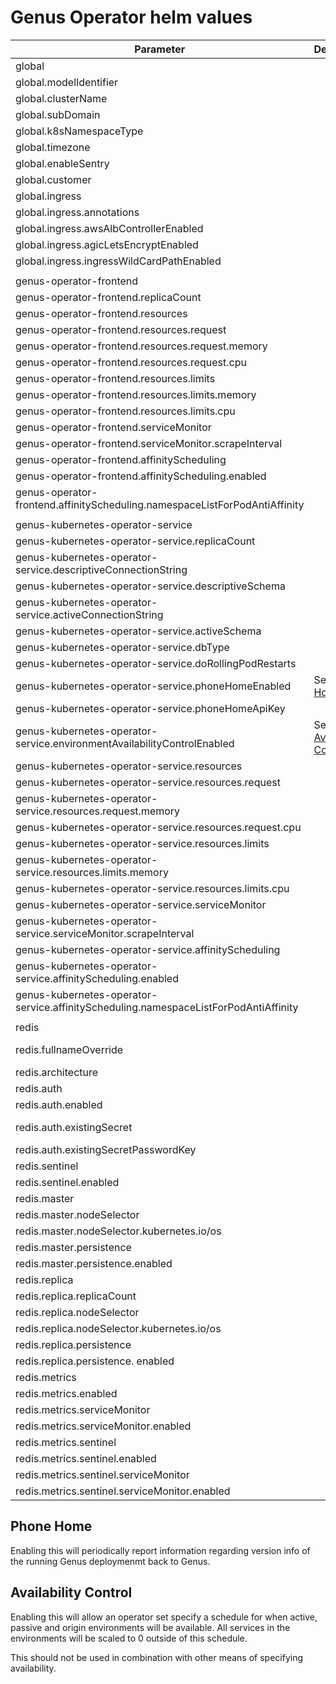 # Genus Operator helm values

| Parameter                                                                            | Description | Default | 
|--                                                                                    |--|--|
| global                                                                               | | |
| global.modelIdentifier                                                               | | "" |
| global.clusterName                                                                   | | "" |
| global.subDomain                                                                     | | "" |
| global.k8sNamespaceType                                                              | | "operator" |
| global.timezone                                                                      | | "" |
| global.enableSentry                                                                  | | "true" |
| global.customer                                                                      | | "" |
| global.ingress                                                                       | | |
| global.ingress.annotations                                                           | | {} |
| global.ingress.awsAlbControllerEnabled                                               | | false |
| global.ingress.agicLetsEncryptEnabled                                                | | false |
| global.ingress.ingressWildCardPathEnabled                                            | | false |
|                                                                                      | | |
| genus-operator-frontend                                                              | | |
| genus-operator-frontend.replicaCount                                                 | | 1 |
| genus-operator-frontend.resources                                                    | | |
| genus-operator-frontend.resources.request                                            | | |
| genus-operator-frontend.resources.request.memory                                     | | 50Mi |
| genus-operator-frontend.resources.request.cpu                                        | | 10m |
| genus-operator-frontend.resources.limits                                             | | |
| genus-operator-frontend.resources.limits.memory                                      | | 100Mi |
| genus-operator-frontend.resources.limits.cpu                                         | | 50m |
| genus-operator-frontend.serviceMonitor                                               | | |
| genus-operator-frontend.serviceMonitor.scrapeInterval                                | | 30s |
| genus-operator-frontend.affinityScheduling                                           | |  |
| genus-operator-frontend.affinityScheduling.enabled                                   | | false |
| genus-operator-frontend.affinityScheduling.namespaceListForPodAntiAffinity           | | [] |
|                                                                                      | | |
| genus-kubernetes-operator-service                                                    | | |
| genus-kubernetes-operator-service.replicaCount                                       | | 1 |
| genus-kubernetes-operator-service.descriptiveConnectionString                        | | "" |
| genus-kubernetes-operator-service.descriptiveSchema                                  | | "" |
| genus-kubernetes-operator-service.activeConnectionString                             | | "" |
| genus-kubernetes-operator-service.activeSchema                                       | | "" |
| genus-kubernetes-operator-service.dbType                                             | | "" |
| genus-kubernetes-operator-service.doRollingPodRestarts                               | | "true" |
| genus-kubernetes-operator-service.phoneHomeEnabled                                   | See [Phone Home](#phone-home) | "false" |
| genus-kubernetes-operator-service.phoneHomeApiKey                                    | | "" |
| genus-kubernetes-operator-service.environmentAvailabilityControlEnabled              | See [Availability Control](#availability-control) | "false" |
| genus-kubernetes-operator-service.resources                                          | | |
| genus-kubernetes-operator-service.resources.request                                  | | |
| genus-kubernetes-operator-service.resources.request.memory                           | | 50Mi |
| genus-kubernetes-operator-service.resources.request.cpu                              | | 10m |
| genus-kubernetes-operator-service.resources.limits                                   | | |
| genus-kubernetes-operator-service.resources.limits.memory                            | | 500Mi |
| genus-kubernetes-operator-service.resources.limits.cpu                               | | 200m |
| genus-kubernetes-operator-service.serviceMonitor                                     | | |
| genus-kubernetes-operator-service.serviceMonitor.scrapeInterval                      | | 30s |
| genus-kubernetes-operator-service.affinityScheduling                                 | | |
| genus-kubernetes-operator-service.affinityScheduling.enabled                         | | false |
| genus-kubernetes-operator-service.affinityScheduling.namespaceListForPodAntiAffinity | | [] |
|                                                                                      | | |
| redis                                                                                | | |
| redis.fullnameOverride                                                               | | operator-redis |
| redis.architecture                                                                   | | "replication" |
| redis.auth                                                                           | | |
| redis.auth.enabled                                                                   | | true |
| redis.auth.existingSecret                                                            | | "session-redis" |
| redis.auth.existingSecretPasswordKey                                                 | | "PASSWORD" |
| redis.sentinel                                                                       | | |
| redis.sentinel.enabled                                                               | | true |
| redis.master                                                                         | | |
| redis.master.nodeSelector                                                            | | |
| redis.master.nodeSelector.kubernetes.io/os                                           | | linux |
| redis.master.persistence                                                             | | |
| redis.master.persistence.enabled                                                     | | false |
| redis.replica                                                                        | | |
| redis.replica.replicaCount                                                           | | 1 |
| redis.replica.nodeSelector                                                           | | |
| redis.replica.nodeSelector.kubernetes.io/os                                          | | linux |
| redis.replica.persistence                                                            | | |
| redis.replica.persistence. enabled                                                   | | false |
| redis.metrics                                                                        | | |
| redis.metrics.enabled                                                                | | false |
| redis.metrics.serviceMonitor                                                         | |  |
| redis.metrics.serviceMonitor.enabled                                                 | | false |
| redis.metrics.sentinel                                                               | | |
| redis.metrics.sentinel.enabled                                                       | | false |
| redis.metrics.sentinel.serviceMonitor                                                | | |
| redis.metrics.sentinel.serviceMonitor.enabled                                        | | false |

## Phone Home
<a name="phone-home" ></a>

Enabling this will periodically report information regarding version info of the running Genus deploymenmt back to Genus.  


## Availability Control
<a name="availability-control" ></a>
Enabling this will allow an operator set specify a schedule for when active, passive and origin environments will be available. All services in the environments will be scaled to 0 outside of this schedule. 

This should not be used in combination with other means of specifying availability.